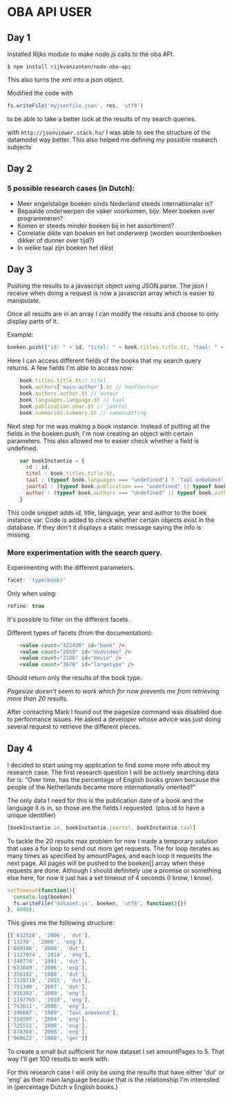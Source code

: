 # OBA API USER

## Day 1
Installed Rijks module to make node.js calls to the oba API. 
```node
$ npm install rijkvanzanten/node-oba-api
```
This also turns the xml into a json object.

Modified the code with 
```js
fs.writeFile('myjsonfile.json', res, 'utf8')
```
to be able to take a better look at the results of my search queries.

with ```http://jsonviewer.stack.hu/``` I was able to see the structure of the datamodel way better. This also helped me defining my possible research subjects

## Day 2

### 5 possible research cases (in Dutch):

* Meer engelstalige boeken sinds Nederland steeds internationaler is?
* Bepaalde onderwerpen die vaker voorkomen, bijv: Meer boeken over programmeren?
* Komen er steeds minder boeken bij in het assortiment?
* Correlatie dikte van boeken en het onderwerp (worden woordenboeken dikker of dunner over tijd?)
* In welke taal zijn boeken het dikst

## Day 3

Pushing the results to a javascript object using JSON.parse. The json I receive when doing a request is now a javascript array which is easier to manipulate.

Once all results are in an array I can modify the results and choose to only display parts of it.

Example:

```js
boeken.push(["id: " + id, "titel: " + boek.titles.title.$t, "taal: " + boek.languages.language.$t]);
```

Here I can access different fields of the books that my search query returns. A few fields I'm able to access now:

```js
    boek.titles.title.$t// titel
    boek.authors['main-author'].$t // hoofdauteur
    boek.authors.author.$t // auteur
    boek.languages.language.$t // taal
    boek.publication.year.$t // jaartal
    boek.summaries.summary.$t // samenvatting
```

Next step for me was making a book instance. Instead of putting all the fields in the boeken.push, I'm now creating an object with certain parameters. This also allowed me to easier check whether a field is undefined.

```js
    var boekInstantie = {
      id : id,
      titel : boek.titles.title.$t,
      taal : (typeof boek.languages === "undefined") ? 'Taal onbekend' : boek.languages.language.$t,
      jaartal : (typeof boek.publication === "undefined" || typeof boek.publication.year === "undefined") ? 'Jaar onbekend' : boek.publication.year.$t,
      author : (typeof boek.authors === "undefined" || typeof boek.authors['main-author'] === "undefined")  ? "Auteur onbekend" : boek.authors['main-author'].$t
    }
```

This code snippet adds id, title, language, year and author to the boek instance var. Code is added to check whether certain objects exist in the database. If they don't it displays a static message saying the info is missing.

### More experimentation with the search query.

Experimenting with the different parameters. 

```js
facet: 'type(book)' 
```

Only when using:

```js
refine: true
```

It's possible to filter on the different facets.

Different types of facets (from the documentation):

```html
    <value count="422426" id="book" />
    <value count="2059" id="dvdvideo" />
    <value count="2186" id="movie" />
    <value count="3678" id="largetype" />
```

Should return only the results of the book type.

*Pagesize doesn't seem to work which for now prevents me from retrieving more than 20 results.*

After contacting Mark I found out the pagesize command was disabled due to performance issues. He asked a developer whose advice was just doing several request to retrieve the different pieces.

## Day 4

I decided to start using my application to find some more info about my research case. The first research question I will be actively searching data for is: "Over time, has the percentage of English books grown because the people of the Netherlands became more internationally oriented?"

The only data I need for this is the publication date of a book and the language it is in, so those are the fields I requested. (plus id to have a unique identifier)

```js
[boekInstantie.id, boekInstantie.jaartal, boekInstantie.taal]
```

To tackle the 20 results max problem for now I made a temporary solution that uses a for loop to send out more get requests. The for loop iterates as many times as specified by amountPages, and each loop it requests the next page. All pages will be pushed to the boeken[] array when these requests are done. Although I should definitely use a promise or something else here, for now it just has a set timeout of 4 seconds (I know, I know).

```js
setTimeout(function(){ 
  console.log(boeken)
  fs.writeFile('dataset.js', boeken, 'utf8', function(){})
}, 4000);
```

This gives me the following structure:

```js
[['632528', '2006', 'dut'],
['13276', '2000', 'eng'],
['809186', '2008', 'dut'],
['1127074', '2014', 'eng'],
['340774', '1991', 'dut'],
['633849', '2006', 'eng'],
['356182', '1988', 'dut'],
['1120718', '2015', 'dut'],
['751340', '2007', 'dut'],
['935383', '2009', 'eng'],
['1197765', '2018', 'eng'],
['793611', '2006', 'eng'],
['206687', '1989', 'Taal onbekend'],
['550597', '2004', 'eng'],
['725551', '1998', 'eng'],
['878360', '2008', 'eng'],
['960622', '1988', 'ger']]
```

To create a small but sufficient for now dataset I set amountPages to 5. That way I'll get 100 results to work with.

For this research case I will only be using the results that have either 'dut' or 'eng' as their main language because that is the relationship I'm interested in (percentage Dutch v English books.)






